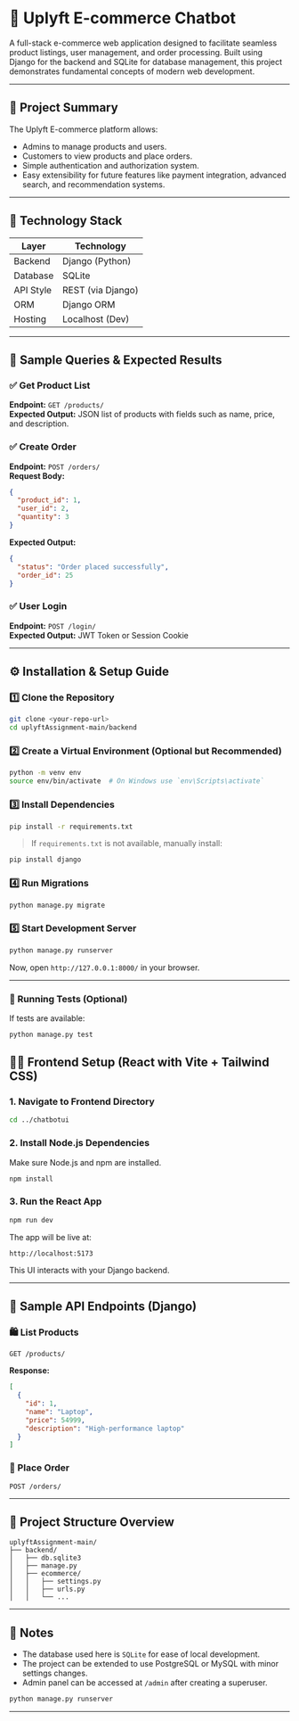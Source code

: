 # 🛒 Uplyft E-commerce Chatbot

A full-stack e-commerce web application designed to facilitate seamless product listings, user management, and order processing. Built using Django for the backend and SQLite for database management, this project demonstrates fundamental concepts of modern web development.

---

## 📌 Project Summary

The Uplyft E-commerce platform allows:

- Admins to manage products and users.
- Customers to view products and place orders.
- Simple authentication and authorization system.
- Easy extensibility for future features like payment integration, advanced search, and recommendation systems.

---

## 🧰 Technology Stack

| Layer        | Technology        |
|--------------|------------------|
| Backend      | Django (Python)  |
| Database     | SQLite           |
| API Style    | REST (via Django)|
| ORM          | Django ORM       |
| Hosting      | Localhost (Dev)  |

---

## 🧪 Sample Queries & Expected Results

### ✅ Get Product List
**Endpoint:** `GET /products/`  
**Expected Output:** JSON list of products with fields such as name, price, and description.

### ✅ Create Order
**Endpoint:** `POST /orders/`  
**Request Body:**
```json
{
  "product_id": 1,
  "user_id": 2,
  "quantity": 3
}
```
**Expected Output:**
```json
{
  "status": "Order placed successfully",
  "order_id": 25
}
```

### ✅ User Login
**Endpoint:** `POST /login/`  
**Expected Output:** JWT Token or Session Cookie

---

## ⚙️ Installation & Setup Guide

### 1️⃣ Clone the Repository
```bash
git clone <your-repo-url>
cd uplyftAssignment-main/backend
```

### 2️⃣ Create a Virtual Environment (Optional but Recommended)
```bash
python -m venv env
source env/bin/activate  # On Windows use `env\Scripts\activate`
```

### 3️⃣ Install Dependencies
```bash
pip install -r requirements.txt
```

> If `requirements.txt` is not available, manually install:
```bash
pip install django
```

### 4️⃣ Run Migrations
```bash
python manage.py migrate
```

### 5️⃣ Start Development Server
```bash
python manage.py runserver
```

Now, open `http://127.0.0.1:8000/` in your browser.

---

### 🧪 Running Tests (Optional)
If tests are available:
```bash
python manage.py test

```


## 🧑‍🎨 Frontend Setup (React with Vite + Tailwind CSS)

### 1. Navigate to Frontend Directory

```bash
cd ../chatbotui
```

### 2. Install Node.js Dependencies

Make sure Node.js and npm are installed.

```bash
npm install
```

### 3. Run the React App

```bash
npm run dev
```

The app will be live at:

```
http://localhost:5173
```

This UI interacts with your Django backend.

---

## 🧪 Sample API Endpoints (Django)

### 🛍️ List Products

```http
GET /products/
```

**Response:**

```json
[
  {
    "id": 1,
    "name": "Laptop",
    "price": 54999,
    "description": "High-performance laptop"
  }
]
```

### 🛒 Place Order

```http
POST /orders/
```


---

## 📂 Project Structure Overview

```
uplyftAssignment-main/
├── backend/
│   ├── db.sqlite3
│   ├── manage.py
│   ├── ecommerce/
│   │   ├── settings.py
│   │   ├── urls.py
│   │   └── ...
```

---

## 📌 Notes

- The database used here is `SQLite` for ease of local development.
- The project can be extended to use PostgreSQL or MySQL with minor settings changes.
- Admin panel can be accessed at `/admin` after creating a superuser.

```bash
python manage.py runserver
```




---
